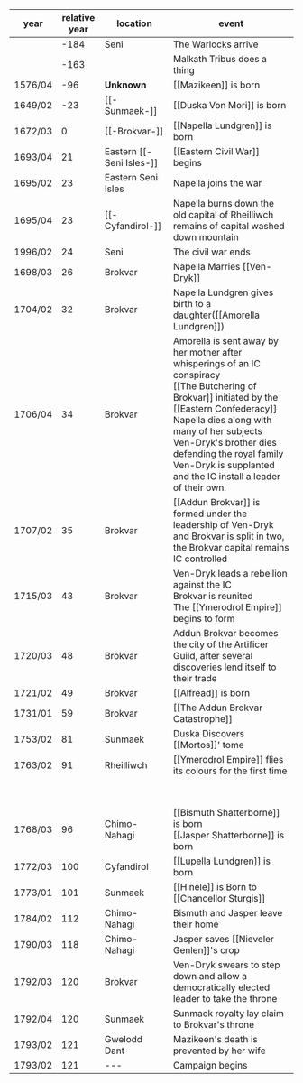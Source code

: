 |  year  | relative year |  location | event | 
| ------ | ------------- | --------- | ----- |
| | -184 | Seni | The Warlocks arrive |
| | -163 | | Malkath Tribus does a thing |
| 1576/04 | -96 | **Unknown** | [[Mazikeen]] is born |
| 1649/02 | -23 | [[-Sunmaek-]] | [[Duska Von Mori]] is born |
| 1672/03 | 0 | [[-Brokvar-]] | [[Napella Lundgren]] is born |
| 1693/04 | 21 | Eastern [[-Seni Isles-]] | [[Eastern Civil War]] begins | 
| 1695/02 | 23 | Eastern Seni Isles | Napella joins the war |
| 1695/04 | 23 | [[-Cyfandirol-]] | Napella burns down the old capital of Rheilliwch <br> remains of capital washed down mountain |
| 1996/02 | 24 | Seni | The  civil war ends |
| 1698/03 | 26 | Brokvar | Napella Marries [[Ven-Dryk]] |
| 1704/02 | 32 | Brokvar | Napella Lundgren gives birth to a daughter([[Amorella Lundgren]]) |
| 1706/04 | 34 | Brokvar | Amorella is sent away by her mother after whisperings of an IC conspiracy <br> [[The Butchering of Brokvar]] initiated by the [[Eastern Confederacy]] <br> Napella dies along with many of her subjects <br> Ven-Dryk's brother dies defending the royal family <br> Ven-Dryk is supplanted and the IC install a leader of their own. |
| 1707/02 | 35 | Brokvar | [[Addun Brokvar]] is formed under the leadership of Ven-Dryk and Brokvar is split in two, the Brokvar capital remains IC controlled |
| 1715/03 | 43 | Brokvar | Ven-Dryk leads a rebellion against the IC <br> Brokvar is reunited <br> The [[Ymerodrol Empire]] begins to form |
| 1720/03 | 48 | Brokvar | Addun Brokvar becomes the city of the Artificer Guild, after several discoveries lend itself to their trade |
| 1721/02 | 49 | Brokvar | [[Alfread]] is born |
| 1731/01 | 59 | Brokvar | [[The Addun Brokvar Catastrophe]] |
| 1753/02 | 81 | Sunmaek | Duska Discovers [[Mortos]]' tome | 
| 1763/02 | 91 | Rheilliwch | [[Ymerodrol Empire]] flies its colours for the first time |
| | | | |
| | | | |
| | | | |
| | | | |
| | | | |
| | | | |
| | | | |
| | | | |
|  1768/03 | 96  | Chimo-Nahagi  | [[Bismuth Shatterborne]] is born <br> [[Jasper Shatterborne]] is born |
| 1772/03 | 100 | Cyfandirol | [[Lupella Lundgren]] is born |
| 1773/01 | 101 | Sunmaek | [[Hinele]] is Born to [[Chancellor Sturgis]]|
| 1784/02 | 112 | Chimo-Nahagi | Bismuth and Jasper leave their home |
| 1790/03 | 118 | Chimo-Nahagi | Jasper saves [[Nieveler Genlen]]'s crop  |
| 1792/03| 120 | Brokvar | Ven-Dryk swears to step down and allow a democratically elected leader to take the throne |
|1792/04|120| Sunmaek | Sunmaek royalty lay claim to Brokvar's throne |
| 1793/02 | 121 | Gwelodd Dant | Mazikeen's death is prevented by her wife |
| 1793/02 | 121 | --- | Campaign begins |

